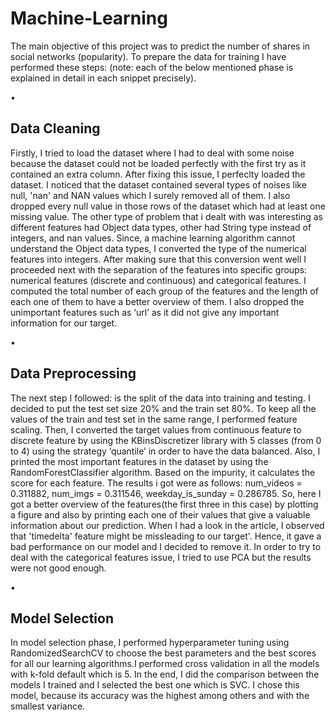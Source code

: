 # Machine-Learning

The main objective of this project was to predict the number of shares in social networks (popularity). To prepare the data for training I have performed these steps: (note: each of the below mentioned phase is explained in detail in each snippet precisely).

•	<h2> <b> Data Cleaning </b> </h2>
  
Firstly, I tried to load the dataset where I had to deal with some noise because the dataset could not be loaded perfectly with the first try as it contained an extra column. After fixing this issue, I perfeclty loaded the dataset. I noticed that the dataset contained several types of noises like null, 'nan' and NAN values which I surely removed all of them. I also dropped every null value in those rows of the dataset which had at least one missing value. The other type of problem that i dealt with was interesting as different features had Object data types, other had String type instead of integers, and nan values. Since, a machine learning algorithm cannot understand the Object data types, I converted the type of the numerical features into integers. After making sure that this conversion went well I proceeded next with the separation of the features into specific groups: numerical features (discrete and continuous) and categorical features. I computed the total number of each group of the features and the length of each one of them to have a better overview of them. I also dropped the unimportant features such as ‘url’ as it did not give any important information for our target.

•	<h2> <b> Data Preprocessing</b> </h2>
 
The next step I followed: is the split of the data into training and testing. I decided to put the test set size 20% and the train set 80%. To keep all the values of the train and test set in the same range, I performed feature scaling. Then, I converted the target values from continuous feature to discrete feature by using the KBinsDiscretizer library with 5 classes (from 0 to 4) using the strategy ‘quantile’ in order to have the data balanced. Also, I printed the most important features in the dataset by using the RandomForestClassifier algorithm. Based on the impurity, it calculates the score for each feature. The results i got were as follows: num_videos = 0.311882, num_imgs = 0.311546, weekday_is_sunday = 0.286785. So, here I got a better overview of the features(the first three in this case) by plotting a figure and also by printing each one of their values that give a valuable information about our prediction. When I had a look in the article, I observed that 'timedelta' feature might be missleading to our target'. Hence, it gave a bad performance on our model and I decided to remove it. In order to try to deal with the categorical features issue, I tried to use PCA but the results were not good enough.

•	<h2> <b> Model Selection </b> </h2>

In model selection phase, I performed hyperparameter tuning using RandomizedSearchCV to choose the best parameters and the best scores for all our learning algorithms.I performed cross validation in all the models with k-fold default which is 5. In the end, I did the comparison between the models I trained and I selected the best one which is SVC. I chose this model, because its accuracy was the highest among others and with the smallest variance.

